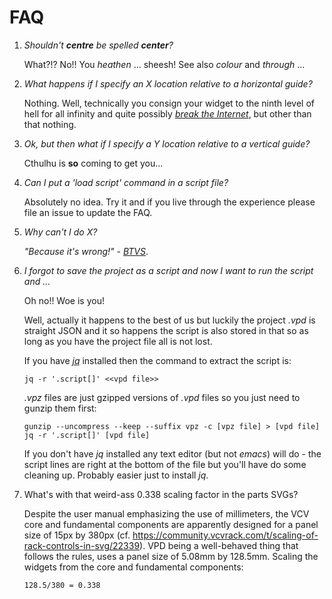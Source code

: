 # FAQ

1. _Shouldn't **centre** be spelled **center**?_

   What?!? No!! You _heathen_ ... sheesh! See also _colour_ and _through_ ... 


2. _What happens if I specify an X location relative to a horizontal guide?_

   Nothing. Well, technically you consign your widget to the ninth level of hell for all infinity and quite possibly 
   [_break the Internet_](https://www.youtube.com/watch?v=v2FMqtC1x9Y), but other than that nothing.


3. _Ok, but then what if I specify a Y location relative to a vertical guide?_

   Cthulhu is **so** coming to get you...


4. _Can I put a 'load script' command in a script file?_

   Absolutely no idea. Try it and if you live through the experience please file an issue to update the FAQ.


5. _Why can't I do X?_

   _"Because it's wrong!"_ - [_BTVS_](https://youtu.be/QrluNqSjoHg?si=z_XZRsL5lh8OuUj7&t=29).


6. _I forgot to save the project as a script and now I want to run the script and ..._

   Oh no!! Woe is you! 

   Well, actually it happens to the best of us but luckily the project _.vpd_ is straight JSON and it so happens
   the script is also stored in that so as long as you have the project file all is not lost.

   If you have [_jq_](https://github.com/jqlang/jq) installed then the command to extract the script is:
   ```
   jq -r '.script[]' <<vpd file>>
   ```

   _.vpz_ files are just gzipped versions of _.vpd_ files so you just need to gunzip them first:
   ```
   gunzip --uncompress --keep --suffix vpz -c [vpz file] > [vpd file]
   jq -r '.script[]' [vpd file]
   ```
   
   If you don't have _jq_ installed any text editor (but not _emacs_) will do - the script lines are right at the 
   bottom of the file but you'll have do some cleaning up. Probably easier just to install _jq_.

7. What's with that weird-ass 0.338 scaling factor in the parts SVGs?

   Despite the user manual emphasizing the use of millimeters, the VCV core and fundamental components are apparently designed 
   for a panel size of 15px by 380px (cf. https://community.vcvrack.com/t/scaling-of-rack-controls-in-svg/22339). VPD
   being a well-behaved thing that follows the rules, uses a panel size of 5.08mm by 128.5mm. Scaling the widgets from
   the core and fundamental components:
   ```
   128.5/380 = 0.338
   ```


